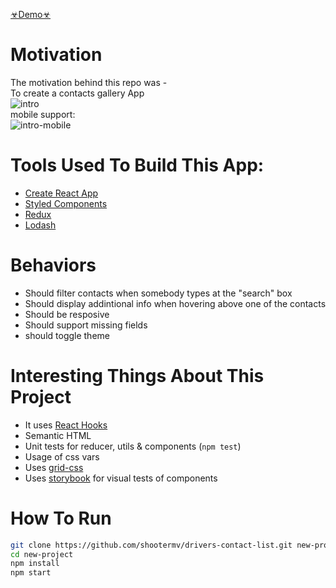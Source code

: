 [☣︎Demo☣︎](http://shootermv.github.io/drivers-contact-list/)  

# Motivation
The motivation behind this repo was -  
To create a contacts gallery App    
![intro](https://raw.githubusercontent.com/shootermv/drivers-contact-list/master/screen.png?raw=true)  
mobile support:  
![intro-mobile](https://raw.githubusercontent.com/shootermv/drivers-contact-list/master/screen-mobile.png?raw=true)  

# Tools Used To Build This App:  
- [Create React App](https://reactjs.org/docs/create-a-new-react-app.html)
- [Styled Components](https://styled-components.com/)
- [Redux](https://redux.js.org/)
- [Lodash](https://lodash.com/)

# Behaviors
* Should filter contacts when somebody types at the "search" box
* Should display addintional info when hovering above one of the contacts
* Should be resposive
* Should support missing fields
* should toggle theme

# Interesting Things About This Project
* It uses [React Hooks](https://reactjs.org/docs/hooks-intro.html)
* Semantic HTML
* Unit tests for reducer, utils & components  (```npm test```)
* Usage of css vars
* Uses [grid-css](https://css-tricks.com/snippets/css/complete-guide-grid/)
* Uses [storybook](https://storybook.js.org/) for visual tests of components

# How To Run
 ```bash
git clone https://github.com/shootermv/drivers-contact-list.git new-project
cd new-project
npm install
npm start
```        
